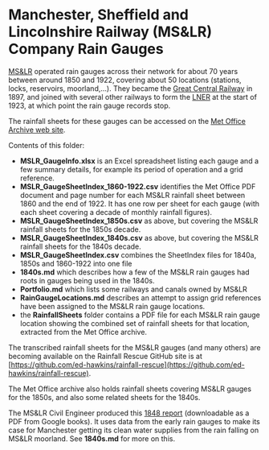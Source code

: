 # Manchester, Sheffield and Lincolnshire Railway (MS&LR) Company Rain Gauges

[MS&LR](https://en.wikipedia.org/wiki/Manchester,_Sheffield_and_Lincolnshire_Railway) operated rain gauges across their network for about 70 years between around 1850 and 1922, covering about 50 locations (stations, locks, reservoirs, moorland,...). They became the [Great Central Railway](https://en.wikipedia.org/wiki/Great_Central_Railway) in 1897, and joined with several other railways to form the [LNER](https://en.wikipedia.org/wiki/London_and_North_Eastern_Railway) at the start of 1923, at which point the rain gauge records stop.

The rainfall sheets for these gauges can be accessed on the [Met Office Archive web site](https://digital.nmla.metoffice.gov.uk/). 

Contents of this folder:

* **MSLR_GaugeInfo.xlsx** is an Excel spreadsheet listing each gauge and a few summary details, for example its period of operation and a grid reference.
* **MSLR_GaugeSheetIndex_1860-1922.csv** identifies the Met Office PDF document and page number for each MS&LR rainfall sheet between 1860 and the end of 1922. It has one row per sheet for each gauge (with each sheet covering a decade of monthly rainfall figures).
* **MSLR_GaugeSheetIndex_1850s.csv** as above, but covering the MS&LR rainfall sheets for the 1850s decade.
* **MSLR_GaugeSheetIndex_1840s.csv** as above, but covering the MS&LR rainfall sheets for the 1840s decade.
* **MSLR_GaugeSheetIndex.csv** combines the SheetIndex files for 1840a, 1850s and 1860-1922 into one file
* **1840s.md** which describes how a few of the MS&LR rain gauges had roots in gauges being used in the 1840s.
* **Portfolio.md** which lists some railways and canals owned by MS&LR
* **RainGaugeLocations.md** describes an attempt to assign grid references have been assigned to the MS&LR rain gauge locations.
* the **RainfallSheets** folder contains a PDF file for each MS&LR rain gauge location showing the combined set of rainfall sheets for that location, extracted from the Met Office archive.

The transcribed rainfall sheets for the MS&LR gauges (and many others) are becoming available on the Rainfall Rescue GitHub site is at [https://github.com/ed-hawkins/rainfall-rescue](https://github.com/ed-hawkins/rainfall-rescue).

The Met Office archive also holds rainfall sheets covering MS&LR gauges for the 1850s, and also some related sheets for the 1840s. 

The MS&LR Civil Engineer produced this [1848 report](https://books.google.co.uk/books?id=2RUHAAAAQAAJ) (downloadable as a PDF from Google books). It uses data from the early rain gauges to make its case for Manchester getting its clean water supplies from the rain falling on MS&LR moorland. See **1840s.md** for more on this.